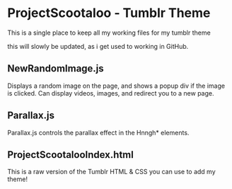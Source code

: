 ProjectScootaloo - Tumblr Theme 
================
This is a single place to keep all my working files for my tumblr theme

this will slowly be updated, as i get used to working in GitHub.

NewRandomImage.js
-----------------
Displays a random image on the page, and shows a popup div if the image is clicked.
Can display videos, images, and redirect you to a new page.


Parallax.js
-----------
Parallax.js controls the parallax effect in the Hnngh* elements.


ProjectScootalooIndex.html
------------------
This is a raw version of the Tumblr HTML & CSS you can use to add my theme!